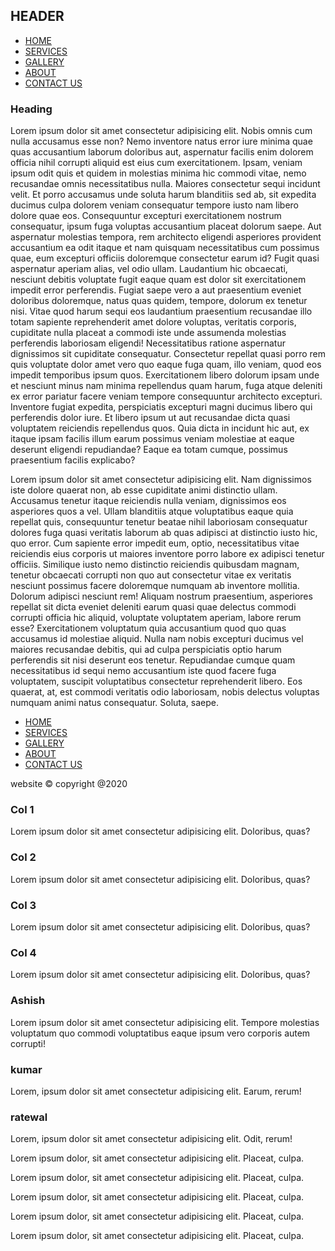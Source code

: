 <!DOCTYPE html>
<html lang="en">
<head>
    <meta charset="UTF-8">
    <meta name="viewport" content="width=device-width, initial-scale=1, shrink-to-fit=no">
    <title>Bootstrap 4</title>
    <link rel="stylesheet" href="https://maxcdn.bootstrapcdn.com/bootstrap/4.0.0/css/bootstrap.min.css" integrity="sha384-Gn5384xqQ1aoWXA+058RXPxPg6fy4IWvTNh0E263XmFcJlSAwiGgFAW/dAiS6JXm" crossorigin="anonymous">
    <link rel="stylesheet" href="css/style.css">
</head>
<body>
    <div class="container-fliued">
        <div class="row">
            <div class="col bg-dark text-white p-2 text-center">
                <h2>HEADER</h2>
            </div>
        </div>
        <div class="row bg-primary p-2 text-right" id="menu">
            <div class="col-12">
                <ul>
                    <li><a href="#">HOME</a></li>
                    <li><a href="#">SERVICES</a></li>
                    <li><a href="#">GALLERY</a></li>
                    <li><a href="">ABOUT</a></li>
                    <li><a href="">CONTACT US</a></li>
                </ul>
            </div>
        </div>
        <div class="row">
            <div class="col-md-10 order-md-1 order-2 bg-light pl-4">
                <h3>Heading</h3>
                <p>Lorem ipsum dolor sit amet consectetur adipisicing elit. Nobis omnis cum nulla accusamus esse non? Nemo inventore natus error iure minima quae quas accusantium laborum doloribus aut, aspernatur facilis enim dolorem officia nihil corrupti aliquid est eius cum exercitationem. Ipsam, veniam ipsum odit quis et quidem in molestias minima hic commodi vitae, nemo recusandae omnis necessitatibus nulla. Maiores consectetur sequi incidunt velit. Et porro accusamus unde soluta harum blanditiis sed ab, sit expedita ducimus culpa dolorem veniam consequatur tempore iusto nam libero dolore quae eos. Consequuntur excepturi exercitationem nostrum consequatur, ipsum fuga voluptas accusantium placeat dolorum saepe. Aut aspernatur molestias tempora, rem architecto eligendi asperiores provident accusantium ea odit itaque et nam quisquam necessitatibus cum possimus quae, eum excepturi officiis doloremque consectetur earum id? Fugit quasi aspernatur aperiam alias, vel odio ullam. Laudantium hic obcaecati, nesciunt debitis voluptate fugit eaque quam est dolor sit exercitationem impedit error perferendis. Fugiat saepe vero a aut praesentium eveniet doloribus doloremque, natus quas quidem, tempore, dolorum ex tenetur nisi. Vitae quod harum sequi eos laudantium praesentium recusandae illo totam sapiente reprehenderit amet dolore voluptas, veritatis corporis, cupiditate nulla placeat a commodi iste unde assumenda molestias perferendis laboriosam eligendi! Necessitatibus ratione aspernatur dignissimos sit cupiditate consequatur. Consectetur repellat quasi porro rem quis voluptate dolor amet vero quo eaque fuga quam, illo veniam, quod eos impedit temporibus ipsum quos. Exercitationem libero dolorum ipsam unde et nesciunt minus nam minima repellendus quam harum, fuga atque deleniti ex error pariatur facere veniam tempore consequuntur architecto excepturi. Inventore fugiat expedita, perspiciatis excepturi magni ducimus libero qui perferendis dolor iure. Et libero ipsum ut aut recusandae dicta quasi voluptatem reiciendis repellendus quos. Quia dicta in incidunt hic aut, ex itaque ipsam facilis illum earum possimus veniam molestiae at eaque deserunt eligendi repudiandae? Eaque ea totam cumque, possimus praesentium facilis explicabo?</p>
                <p>Lorem ipsum dolor sit amet consectetur adipisicing elit. Nam dignissimos iste dolore quaerat non, ab esse cupiditate animi distinctio ullam. Accusamus tenetur itaque reiciendis nulla veniam, dignissimos eos asperiores quos a vel. Ullam blanditiis atque voluptatibus eaque quia repellat quis, consequuntur tenetur beatae nihil laboriosam consequatur dolores fuga quasi veritatis laborum ab quas adipisci at distinctio iusto hic, quo error. Cum sapiente error impedit eum, optio, necessitatibus vitae reiciendis eius corporis ut maiores inventore porro labore ex adipisci tenetur officiis. Similique iusto nemo distinctio reiciendis quibusdam magnam, tenetur obcaecati corrupti non quo aut consectetur vitae ex veritatis nesciunt possimus facere doloremque numquam ab inventore mollitia. Dolorum adipisci nesciunt rem! Aliquam nostrum praesentium, asperiores repellat sit dicta eveniet deleniti earum quasi quae delectus commodi corrupti officia hic aliquid, voluptate voluptatem aperiam, labore rerum esse? Exercitationem voluptatum quia accusantium quod quo quas accusamus id molestiae aliquid. Nulla nam nobis excepturi ducimus vel maiores recusandae debitis, qui ad culpa perspiciatis optio harum perferendis sit nisi deserunt eos tenetur. Repudiandae cumque quam necessitatibus id sequi nemo accusantium iste quod facere fuga voluptatem, suscipit voluptatibus consectetur reprehenderit libero. Eos quaerat, at, est commodi veritatis odio laboriosam, nobis delectus voluptas numquam animi natus consequatur. Soluta, saepe.</p>
            </div>
            <div class="col-md-2 order-md-2 order-1 bg-info pl-0" id="sidebar">
                <ul>
                    <li><a href="#">HOME</a></li>
                    <li><a href="#">SERVICES</a></li>
                    <li><a href="#">GALLERY</a></li>
                    <li><a href="">ABOUT</a></li>
                    <li><a href="">CONTACT US</a></li>
                </ul>
            </div>
        </div>
        <div class="row">
            <div class="col-12 p-2 text-center text-white bg-dark">
                <p class="mb-0">website &copy; copyright @2020</p>
            </div>
        </div>
    </div>
    <div class="container-fliued">
        <div class="row">
            <div class="col-md-6 p-4 bg-warning">
                <h3>Col 1</h3>
                <p>Lorem ipsum dolor sit amet consectetur adipisicing elit. Doloribus, quas?</p>
            </div>
            <div class="col-md-6 p-4 bg-danger">
                <h3>Col 2</h3>
                <p>Lorem ipsum dolor sit amet consectetur adipisicing elit. Doloribus, quas?</p>
            </div>
            <div class="col-md-10 p-4 bg-success">
                <h3>Col 3</h3>
                <p>Lorem ipsum dolor sit amet consectetur adipisicing elit. Doloribus, quas?</p>
            </div>
            <div class="col-md-2 p-4 bg-info">
                <h3>Col 4</h3>
                <p>Lorem ipsum dolor sit amet consectetur adipisicing elit. Doloribus, quas?</p>
            </div>
        </div>
        <div class="row">
            <div class="col-6 bg-info">
                <h3>Ashish</h3>
                <p>Lorem ipsum dolor sit amet consectetur adipisicing elit. Tempore molestias voluptatum quo commodi voluptatibus eaque ipsum vero corporis autem corrupti!</p>
            </div>
            <div class="col-6 bg-secondary">
                <div class="row">
                    <div class="col-6 bg-success">
                        <h3>kumar</h3>
                        <p>Lorem, ipsum dolor sit amet consectetur adipisicing elit. Earum, rerum!</p>
                    </div>
                    <div class="col-6 bg-danger">
                        <h3>ratewal</h3>
                        <p>Lorem, ipsum dolor sit amet consectetur adipisicing elit. Odit, rerum!</p>
                    </div>
                </div>
            </div>
        </div>
    </div>
    <div class="container-fliued">
        <div class="row">
            <div class="col-md-3 bg-dark text-white p-4 pl-5">
                <p class="mb-0">Lorem ipsum dolor, sit amet consectetur adipisicing elit. Placeat, culpa.</p>
            </div>
            <div class="col-md-3 bg-info text-white p-4 pl-5">
                <p class="mb-0">Lorem ipsum dolor, sit amet consectetur adipisicing elit. Placeat, culpa.</p>
            </div>
            <div class="col-md-3 bg-success text-white p-4 pl-5">
                <p class="mb-0">Lorem ipsum dolor, sit amet consectetur adipisicing elit. Placeat, culpa.</p>
            </div>
            <div class="col-md-3 bg-warning text-white p-4 pl-5">
                <p class="mb-0">Lorem ipsum dolor, sit amet consectetur adipisicing elit. Placeat, culpa.</p>
            </div>
            <div class="col-md-3 bg-light p-4 pl-5">
                <p class="mb-0">Lorem ipsum dolor, sit amet consectetur adipisicing elit. Placeat, culpa.</p>
            </div>
        </div>
    </div>
</body>
</html>
